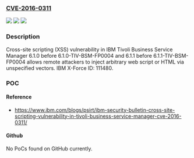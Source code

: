 ### [CVE-2016-0311](https://cve.mitre.org/cgi-bin/cvename.cgi?name=CVE-2016-0311)
![](https://img.shields.io/static/v1?label=Product&message=n%2Fa&color=blue)
![](https://img.shields.io/static/v1?label=Version&message=n%2Fa&color=blue)
![](https://img.shields.io/static/v1?label=Vulnerability&message=n%2Fa&color=brighgreen)

### Description

Cross-site scripting (XSS) vulnerability in IBM Tivoli Business Service Manager 6.1.0 before 6.1.0-TIV-BSM-FP0004 and 6.1.1 before 6.1.1-TIV-BSM-FP0004 allows remote attackers to inject arbitrary web script or HTML via unspecified vectors. IBM X-Force ID: 111480.

### POC

#### Reference
- https://www.ibm.com/blogs/psirt/ibm-security-bulletin-cross-site-scripting-vulnerability-in-tivoli-business-service-manager-cve-2016-0311/

#### Github
No PoCs found on GitHub currently.

